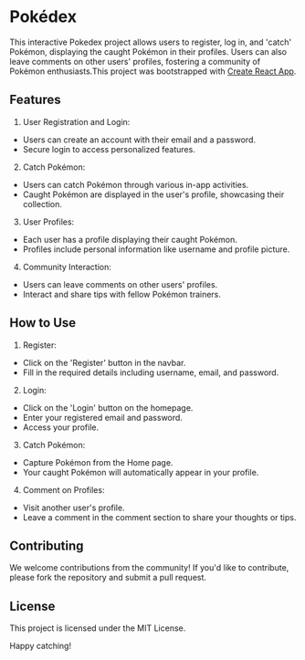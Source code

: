 # Pokédex

This interactive Pokedex project allows users to register, log in, and 'catch' Pokémon, displaying the caught Pokémon in their profiles. Users can also leave comments on other users' profiles, fostering a community of Pokémon enthusiasts.This project was bootstrapped with [Create React App](https://github.com/facebook/create-react-app).

## Features

1. User Registration and Login:

  - Users can create an account with their email and a password.
  - Secure login to access personalized features.

2. Catch Pokémon:

  - Users can catch Pokémon through various in-app activities.
  - Caught Pokémon are displayed in the user's profile, showcasing their collection.

3. User Profiles:

  - Each user has a profile displaying their caught Pokémon.
  - Profiles include personal information like username and profile picture.

4. Community Interaction:

  - Users can leave comments on other users' profiles.
  - Interact and share tips with fellow Pokémon trainers.

## How to Use

1. Register:

  - Click on the 'Register' button in the navbar.
  - Fill in the required details including username, email, and password.

2. Login:
  - Click on the 'Login' button on the homepage.
  - Enter your registered email and password.
  - Access your profile.

3. Catch Pokémon:
  - Capture Pokémon from the Home page.
  - Your caught Pokémon will automatically appear in your profile.

4. Comment on Profiles:
  - Visit another user's profile.
  - Leave a comment in the comment section to share your thoughts or tips.

## Contributing

We welcome contributions from the community! If you'd like to contribute, please fork the repository and submit a pull request.

## License

This project is licensed under the MIT License.

Happy catching!